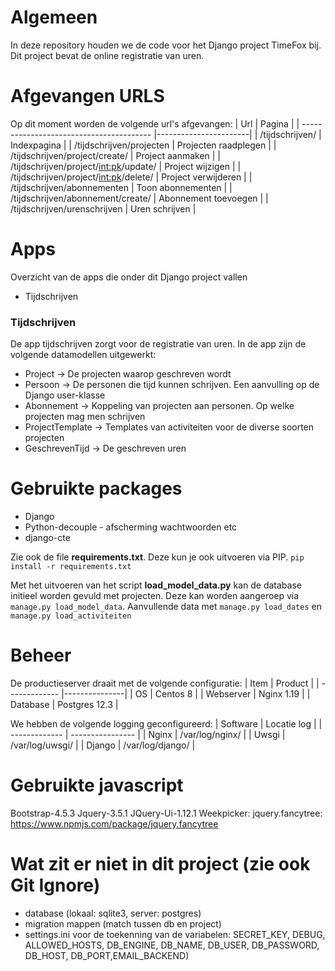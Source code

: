 
# Algemeen

In deze repository houden we de code voor het Django project TimeFox bij. Dit project bevat de online registratie van uren.

# Afgevangen URLS

Op dit moment worden de volgende url's afgevangen:
| Url                                      | Pagina                |
| ---------------------------------------- |-----------------------|
| /tijdschrijven/                          | Indexpagina           |
| /tijdschrijven/projecten                 | Projecten raadplegen  |
| /tijdschrijven/project/create/           | Project aanmaken      |
| /tijdschrijven/project/<int:pk>/update/  | Project wijzigen      |
| /tijdschrijven/project/<int:pk>/delete/  | Project verwijderen   |
| /tijdschrijven/abonnementen              | Toon abonnementen     |
| /tijdschrijven/abonnement/create/        | Abonnement toevoegen  |
| /tijdschrijven/urenschrijven             | Uren schrijven        |

# Apps

Overzicht van de apps die onder dit Django project vallen
* Tijdschrijven

### Tijdschrijven
De app tijdschrijven zorgt voor de registratie van uren. In de app zijn de volgende datamodellen uitgewerkt:
* Project -> De projecten waarop geschreven wordt
* Persoon -> De personen die tijd kunnen schrijven. Een aanvulling op de Django user-klasse
* Abonnement -> Koppeling van projecten aan personen. Op welke projecten mag men schrijven
* ProjectTemplate -> Templates van activiteiten voor de diverse soorten projecten
* GeschrevenTijd -> De geschreven uren

# Gebruikte packages

* Django 
* Python-decouple - afscherming wachtwoorden etc
* django-cte

Zie ook de file **requirements.txt**. Deze kun je ook uitvoeren via PIP. `pip install -r requirements.txt`

Met het uitvoeren van het script **load_model_data.py** kan de database initieel worden gevuld met projecten.
Deze kan worden aangeroep via `manage.py load_model_data`. 
Aanvullende data met `manage.py load_dates` en `manage.py load_activiteiten`

# Beheer
De productieserver draait met de volgende configuratie:
| Item          | Product       |
| ------------- |---------------|
| OS            | Centos 8      |
| Webserver     | Nginx 1.19    |
| Database      | Postgres 12.3 |

We hebben de volgende logging geconfigureerd:
| Software      | Locatie log      |
| ------------- | ---------------- |
| Nginx         | /var/log/nginx/  |
| Uwsgi         | /var/log/uwsgi/  |
| Django        | /var/log/django/ |

# Gebruikte javascript 
Bootstrap-4.5.3
Jquery-3.5.1
JQuery-Ui-1.12.1
Weekpicker: 
jquery.fancytree: https://www.npmjs.com/package/jquery.fancytree


# Wat zit er niet in dit project (zie ook Git Ignore)

* database (lokaal: sqlite3, server: postgres)
* migration mappen (match tussen db en project)
* settings.ini voor de toekenning van de variabelen: SECRET_KEY, DEBUG, ALLOWED_HOSTS, DB_ENGINE, DB_NAME, DB_USER, DB_PASSWORD, DB_HOST, DB_PORT,EMAIL_BACKEND)



